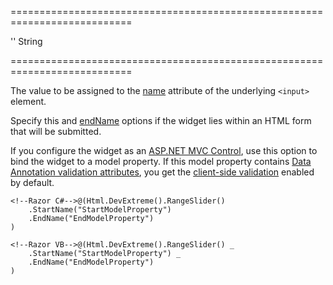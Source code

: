===========================================================================
<!--default-->''<!--/default-->
<!--type-->String<!--/type-->
===========================================================================

<!--shortDescription-->
The value to be assigned to the [name](http://www.w3schools.com/tags/att_input_name.asp) attribute of the underlying `<input>` element.
<!--/shortDescription-->

<!--fullDescription-->
Specify this and [endName](/Documentation/ApiReference/UI_Widgets/dxRangeSlider/Configuration/#endName) options if the widget lies within an HTML form that will be submitted.

If you configure the widget as an [ASP.NET MVC Control](/Documentation/Guide/ASP.NET_MVC_Controls/Fundamentals/), use this option to bind the widget to a model property. If this model property contains [Data Annotation validation attributes](https://www.asp.net/mvc/overview/older-versions/mvc-music-store/mvc-music-store-part-6), you get the [client-side validation](/Documentation/Guide/ASP.NET_MVC_Controls/Client-Side_Data_Validation/Overview/) enabled by default.

    <!--Razor C#-->@(Html.DevExtreme().RangeSlider()
        .StartName("StartModelProperty")
        .EndName("EndModelProperty")
    )

    <!--Razor VB-->@(Html.DevExtreme().RangeSlider() _
        .StartName("StartModelProperty") _
        .EndName("EndModelProperty")
    )
<!--/fullDescription-->
